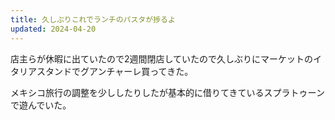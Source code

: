 ```yaml
---
title: 久しぶりこれでランチのパスタが捗るよ
updated: 2024-04-20
---
```


店主らが休暇に出ていたので2週間閉店していたので久しぶりにマーケットのイタリアスタンドでグアンチャーレ買ってきた。

メキシコ旅行の調整を少ししたりしたが基本的に借りてきているスプラトゥーンで遊んでいた。
